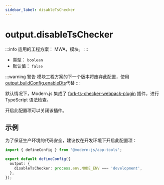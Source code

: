 ```yaml
---
sidebar_label: disableTsChecker
---
```


# output.disableTsChecker

:::info
适用的工程方案：
MWA，模块。
:::

- 类型： `boolean`
- 默认值： `false`

:::warning 警告
模块工程方案的下一个版本将废弃此配置，使用[output.buildConfig.enableDts](/docs/apis/config/output/build-config/enable-dts)代替
:::

默认情况下，Modern.js 集成了 [fork-ts-checker-webpack-plugin](https://github.com/TypeStrong/fork-ts-checker-webpack-plugin) 插件，进行 TypeScript 语法检查。

开启此配置项可以关闭该插件。

## 示例

为了保证生产环境的代码安全，建议仅在开发环境下开启此配置项：

```ts title="modern.config.ts"
import { defineConfig } from '@modern-js/app-tools';

export default defineConfig({
  output: {
    disableTsChecker: process.env.NODE_ENV === 'development',
  },
});
```
